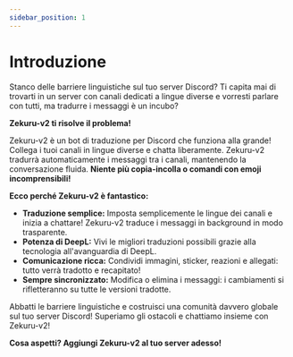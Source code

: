 ```yaml
---
sidebar_position: 1
---
```


# Introduzione

Stanco delle barriere linguistiche sul tuo server Discord? Ti capita mai di trovarti in un server con canali dedicati a lingue diverse e vorresti parlare con tutti, ma tradurre i messaggi è un incubo?

**Zekuru-v2 ti risolve il problema!**  

Zekuru-v2 è un bot di traduzione per Discord che funziona alla grande! Collega i tuoi canali in lingue diverse e chatta liberamente. Zekuru-v2 tradurrà automaticamente i messaggi tra i canali, mantenendo la conversazione fluida. **Niente più copia-incolla o comandi con emoji incomprensibili!**

**Ecco perché Zekuru-v2 è fantastico:**

- **Traduzione semplice:** Imposta semplicemente le lingue dei canali e inizia a chattare! Zekuru-v2 traduce i messaggi in background in modo trasparente.
- **Potenza di DeepL:** Vivi le migliori traduzioni possibili grazie alla tecnologia all'avanguardia di DeepL.
- **Comunicazione ricca:** Condividi immagini, sticker, reazioni e allegati: tutto verrà tradotto e recapitato!
- **Sempre sincronizzato:** Modifica o elimina i messaggi: i cambiamenti si rifletteranno su tutte le versioni tradotte.

Abbatti le barriere linguistiche e costruisci una comunità davvero globale sul tuo server Discord! Superiamo gli ostacoli e chattiamo insieme con Zekuru-v2!

**Cosa aspetti? Aggiungi Zekuru-v2 al tuo server adesso!**
